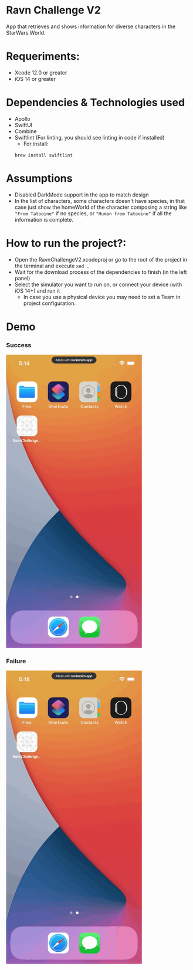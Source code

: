 # Ravn Challenge V2
App that retrieves and shows information for diverse characters in the StarWars World.

# Requeriments:
* Xcode 12.0 or greater
* iOS 14 or greater

# Dependencies & Technologies used
* Apollo
* SwiftUI
* Combine
* Swiftlint (For linting, you should see linting in code if installed)
    * For install: 
    ```
    brew install swiftlint
    ```

# Assumptions
* Disabled DarkMode support in the app to match design
* In the list of characters, some characters doesn't have species, in that case just show the homeWorld of the character composing a string like `"From Tatooine"` if no species, or `"Human from Tatooine"` if all the information is complete.

# How to run the project?:
* Open the RavnChallengeV2.xcodeproj or go to the root of the project in the terminal and execute `xed .`
* Wait for the download process of the dependencies to finish (in the left panel)
* Select the simulator you want to run on, or connect your device (with iOS 14+) and run it
    * In case you use a physical device you may need to set a Team in project configuration.

# Demo

### Success
![](https://raw.githubusercontent.com/manasv/Ravn-Challenge-V2-Manuel-Sanchez/create-readme/GIF/successLoad.gif)

### Failure
![](https://raw.githubusercontent.com/manasv/Ravn-Challenge-V2-Manuel-Sanchez/create-readme/GIF/failedToLoad.gif)
